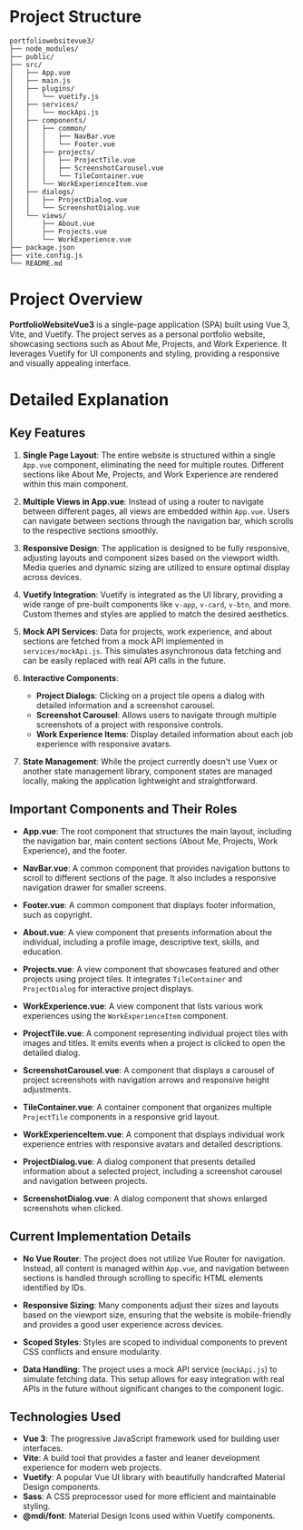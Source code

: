 # Project Structure

```plaintext
portfoliowebsitevue3/
├── node_modules/
├── public/
├── src/
│   ├── App.vue
│   ├── main.js
│   ├── plugins/
│   │   └── vuetify.js
│   ├── services/
│   │   └── mockApi.js
│   ├── components/
│   │   ├── common/
│   │   │   ├── NavBar.vue
│   │   │   └── Footer.vue
│   │   ├── projects/
│   │   │   ├── ProjectTile.vue
│   │   │   ├── ScreenshotCarousel.vue
│   │   │   └── TileContainer.vue
│   │   └── WorkExperienceItem.vue
│   ├── dialogs/
│   │   ├── ProjectDialog.vue
│   │   └── ScreenshotDialog.vue
│   └── views/
│       ├── About.vue
│       ├── Projects.vue
│       └── WorkExperience.vue
├── package.json
├── vite.config.js
└── README.md
```

# Project Overview

**PortfolioWebsiteVue3** is a single-page application (SPA) built using Vue 3, Vite, and Vuetify. The project serves as a personal portfolio website, showcasing sections such as About Me, Projects, and Work Experience. It leverages Vuetify for UI components and styling, providing a responsive and visually appealing interface.

# Detailed Explanation

## Key Features

1. **Single Page Layout**: The entire website is structured within a single `App.vue` component, eliminating the need for multiple routes. Different sections like About Me, Projects, and Work Experience are rendered within this main component.

2. **Multiple Views in App.vue**: Instead of using a router to navigate between different pages, all views are embedded within `App.vue`. Users can navigate between sections through the navigation bar, which scrolls to the respective sections smoothly.

3. **Responsive Design**: The application is designed to be fully responsive, adjusting layouts and component sizes based on the viewport width. Media queries and dynamic sizing are utilized to ensure optimal display across devices.

4. **Vuetify Integration**: Vuetify is integrated as the UI library, providing a wide range of pre-built components like `v-app`, `v-card`, `v-btn`, and more. Custom themes and styles are applied to match the desired aesthetics.

5. **Mock API Services**: Data for projects, work experience, and about sections are fetched from a mock API implemented in `services/mockApi.js`. This simulates asynchronous data fetching and can be easily replaced with real API calls in the future.

6. **Interactive Components**:
   - **Project Dialogs**: Clicking on a project tile opens a dialog with detailed information and a screenshot carousel.
   - **Screenshot Carousel**: Allows users to navigate through multiple screenshots of a project with responsive controls.
   - **Work Experience Items**: Display detailed information about each job experience with responsive avatars.

7. **State Management**: While the project currently doesn't use Vuex or another state management library, component states are managed locally, making the application lightweight and straightforward.

## Important Components and Their Roles

- **App.vue**: The root component that structures the main layout, including the navigation bar, main content sections (About Me, Projects, Work Experience), and the footer.

- **NavBar.vue**: A common component that provides navigation buttons to scroll to different sections of the page. It also includes a responsive navigation drawer for smaller screens.

- **Footer.vue**: A common component that displays footer information, such as copyright.

- **About.vue**: A view component that presents information about the individual, including a profile image, descriptive text, skills, and education.

- **Projects.vue**: A view component that showcases featured and other projects using project tiles. It integrates `TileContainer` and `ProjectDialog` for interactive project displays.

- **WorkExperience.vue**: A view component that lists various work experiences using the `WorkExperienceItem` component.

- **ProjectTile.vue**: A component representing individual project tiles with images and titles. It emits events when a project is clicked to open the detailed dialog.

- **ScreenshotCarousel.vue**: A component that displays a carousel of project screenshots with navigation arrows and responsive height adjustments.

- **TileContainer.vue**: A container component that organizes multiple `ProjectTile` components in a responsive grid layout.

- **WorkExperienceItem.vue**: A component that displays individual work experience entries with responsive avatars and detailed descriptions.

- **ProjectDialog.vue**: A dialog component that presents detailed information about a selected project, including a screenshot carousel and navigation between projects.

- **ScreenshotDialog.vue**: A dialog component that shows enlarged screenshots when clicked.

## Current Implementation Details

- **No Vue Router**: The project does not utilize Vue Router for navigation. Instead, all content is managed within `App.vue`, and navigation between sections is handled through scrolling to specific HTML elements identified by IDs.

- **Responsive Sizing**: Many components adjust their sizes and layouts based on the viewport size, ensuring that the website is mobile-friendly and provides a good user experience across devices.

- **Scoped Styles**: Styles are scoped to individual components to prevent CSS conflicts and ensure modularity.

- **Data Handling**: The project uses a mock API service (`mockApi.js`) to simulate fetching data. This setup allows for easy integration with real APIs in the future without significant changes to the component logic.

## Technologies Used

- **Vue 3**: The progressive JavaScript framework used for building user interfaces.
- **Vite**: A build tool that provides a faster and leaner development experience for modern web projects.
- **Vuetify**: A popular Vue UI library with beautifully handcrafted Material Design components.
- **Sass**: A CSS preprocessor used for more efficient and maintainable styling.
- **@mdi/font**: Material Design Icons used within Vuetify components.

